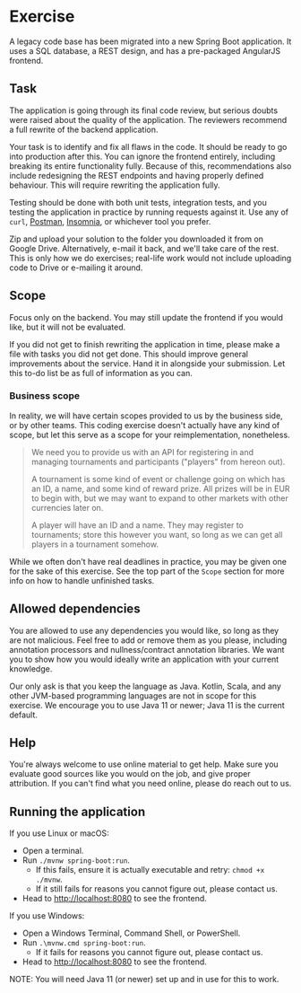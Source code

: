 # Exercise

A legacy code base has been migrated into a new Spring Boot application.
It uses a SQL database, a REST design, and has a pre-packaged AngularJS frontend.

## Task

The application is going through its final code review, but serious doubts were
raised about the quality of the application. The reviewers recommend a full
rewrite of the backend application.

Your task is to identify and fix all flaws in the code. It should be ready to
go into production after this. You can ignore the frontend entirely, including
breaking its entire functionality fully. Because of this, recommendations also
include redesigning the REST endpoints and having properly defined behaviour.
This will require rewriting the application fully.

Testing should be done with both unit tests, integration tests, and you testing
the application in practice by running requests against it. Use any of `curl`,
[Postman](https://www.postman.com/), [Insomnia](https://insomnia.rest/), or
whichever tool you prefer.

Zip and upload your solution to the folder you downloaded it from on Google
Drive. Alternatively, e-mail it back, and we'll take care of the rest. This is
only how we do exercises; real-life work would not include uploading code to
Drive or e-mailing it around.

## Scope

Focus only on the backend. You may still update the frontend if you would like,
but it will not be evaluated.

If you did not get to finish rewriting the application in time, please make a
file with tasks you did not get done. This should improve general improvements
about the service. Hand it in alongside your submission. Let this to-do list be
as full of information as you can.

### Business scope

In reality, we will have certain scopes provided to us by the business side, or
by other teams. This coding exercise doesn't actually have any kind of scope,
but let this serve as a scope for your reimplementation, nonetheless.

> We need you to provide us with an API for registering in and managing
> tournaments and participants ("players" from hereon out).
>
> A tournament is some kind of event or challenge going on which has an ID,
> a name, and some kind of reward prize. All prizes will be in EUR to begin
> with, but we may want to expand to other markets with other currencies later
> on.
>
> A player will have an ID and a name. They may register to tournaments; store
> this however you want, so long as we can get all players in a tournament
> somehow.

While we often don't have real deadlines in practice, you may be given one for
the sake of this exercise. See the top part of the `Scope` section for more
info on how to handle unfinished tasks.

## Allowed dependencies

You are allowed to use any dependencies you would like, so long as they are not
malicious. Feel free to add or remove them as you please, including annotation
processors and nullness/contract annotation libraries. We want you to show how
you would ideally write an application with your current knowledge.

Our only ask is that you keep the language as Java. Kotlin, Scala, and any
other JVM-based programming languages are not in scope for this exercise.
We encourage you to use Java 11 or newer; Java 11 is the current default.

## Help

You're always welcome to use online material to get help. Make sure you
evaluate good sources like you would on the job, and give proper attribution.
If you can't find what you need online, please do reach out to us.

## Running the application

If you use Linux or macOS:

  - Open a terminal.
  - Run `./mvnw spring-boot:run`.
    * If this fails, ensure it is actually executable and retry: `chmod +x ./mvnw`.
	* If it still fails for reasons you cannot figure out, please contact us.
  - Head to [http://localhost:8080](http://localhost:8080/) to see the frontend.

If you use Windows:

  - Open a Windows Terminal, Command Shell, or PowerShell.
  - Run `.\mvnw.cmd spring-boot:run`.
	* If it fails for reasons you cannot figure out, please contact us.
  - Head to [http://localhost:8080](http://localhost:8080/) to see the frontend.

NOTE: You will need Java 11 (or newer) set up and in use for this to work.
